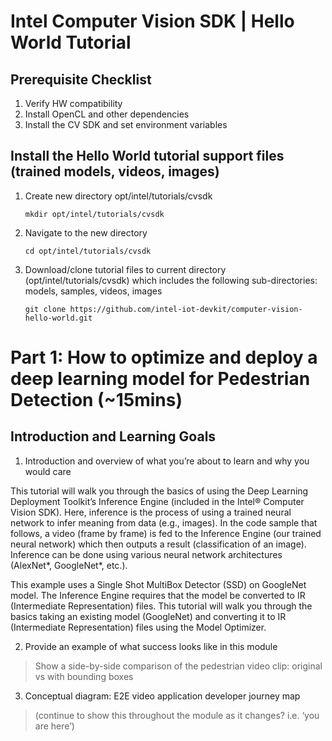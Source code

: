 # Intel Computer Vision SDK | Hello World Tutorial

## Prerequisite Checklist
1. Verify HW compatibility
2. Install OpenCL and other dependencies
3. Install the CV SDK and set environment variables

## Install the Hello World tutorial support files (trained models, videos, images)
1. Create new directory opt/intel/tutorials/cvsdk

	```mkdir opt/intel/tutorials/cvsdk```

2. Navigate to the new directory

	```cd opt/intel/tutorials/cvsdk```

3. Download/clone tutorial files to current directory (opt/intel/tutorials/cvsdk) which includes the
following sub-directories: models, samples, videos, images

	```git clone https://github.com/intel-iot-devkit/computer-vision-hello-world.git```

# Part 1: How to optimize and deploy a deep learning model for Pedestrian Detection (~15mins)

## Introduction and Learning Goals

1. Introduction and overview of what you’re about to learn and why you would care

This tutorial will walk you through the basics of using the Deep Learning Deployment Toolkit’s Inference Engine (included in the Intel® Computer Vision SDK). Here, inference is the process of using a trained neural network to infer meaning from data (e.g., images). In the code sample that follows, a video (frame by frame) is fed to the Inference Engine (our trained neural network) which then outputs a result (classification of an image). Inference can be done using various neural network architectures (AlexNet*, GoogleNet*, etc.). 

This example uses a Single Shot MultiBox Detector (SSD) on GoogleNet model. The Inference Engine requires that the model be converted to IR (Intermediate Representation) files. This tutorial will walk you through the basics taking an existing model (GoogleNet) and converting it to IR (Intermediate Representation) files using the Model Optimizer.
	
2. Provide an example of what success looks like in this module

> Show a side-by-side comparison of the pedestrian video clip: original vs with bounding boxes
	
3. Conceptual diagram: E2E video application developer journey map

> (continue to show this throughout the module as it changes? i.e. ‘you are here’)
